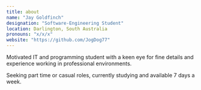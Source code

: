 ```yaml
---
title: about
name: "Jay Goldfinch"
designation: "Software-Engineering Student"
location: Darlington, South Australia
pronouns: "x/x/x"
website: "https://github.com/JogDog77"
---
```


Motivated IT and programming student with a keen eye for fine details
and experience working in professional environments.

Seeking part time or casual roles, currently studying and available 7 days a week.